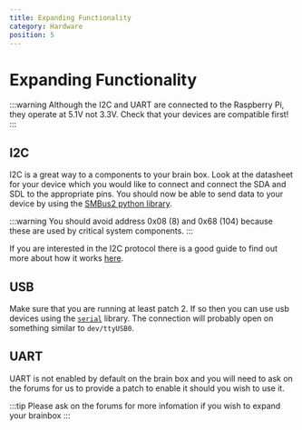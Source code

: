 ```yaml
---
title: Expanding Functionality
category: Hardware
position: 5
---
```

# Expanding Functionality

:::warning
Although the I2C and UART are connected to the Raspberry Pi, they operate at 5.1V not 3.3V. Check that your devices are compatible first!
:::

## I2C

I2C is a great way to a components to your brain box. Look at the datasheet for your device which you would like to connect and connect the SDA and SDL to the appropriate pins. You should now be able to send data to your device by using the [SMBus2 python library](https://pypi.org/project/smbus2/).    

:::warning
You should avoid address 0x08 (8) and 0x68 (104) because these are used by critical system components.
:::

If you are interested in the I2C protocol there is a good guide to find out more about how it works [here](http://www.circuitbasics.com/basics-of-the-i2c-communication-protocol/). 

## USB 

Make sure that you are running at least patch 2. If so then you can use usb devices using the [`serial`](https://pyserial.readthedocs.io/en/latest/shortintro.html) library. The connection will probably open on something similar to `dev/ttyUSB0`.  

## UART

UART is not enabled by default on the brain box and you will need to ask on the forums for us to provide a patch to enable it should you wish to use it.

:::tip
Please ask on the forums for more infomation if you wish to expand your brainbox
:::
